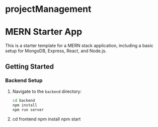 # projectManagement

# MERN Starter App

This is a starter template for a MERN stack application, including a basic setup for MongoDB, Express, React, and Node.js.

## Getting Started

### Backend Setup

1. Navigate to the `backend` directory:

   ```sh
   cd backend
   npm install
   npm run server

   ```

2. cd frontend
   npm install
   npm start
